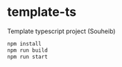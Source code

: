 # template-ts
Template typescript project (Souheib)

```javascript
npm install
npm run build
npm run start
```

